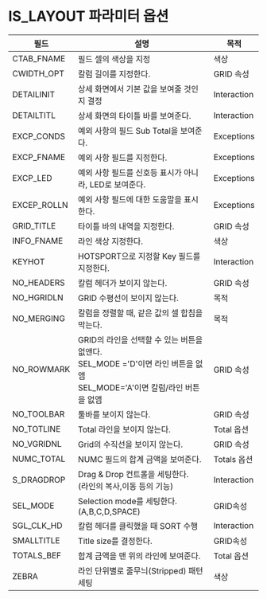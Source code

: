 # IS_LAYOUT 파라미터 옵션

|필드|설명|목적|
|------|---|---|
|CTAB_FNAME|필드 셀의 색상을 지정|색상|
|CWIDTH_OPT|칼럼 길이를 지정한다.|GRID 속성|
|DETAILINIT|상세 화면에서 기본 값을 보여줄 것인지 결정|Interaction|
|DETAILTITL|상세 화면의 타이틀 바를 보여준다.|Interaction|
|EXCP_CONDS|예외 사항의 필드 Sub Total을 보여준다.|Exceptions|
|EXCP_FNAME|예외 사항 필드를 지정한다.|Exceptions|
|EXCP_LED|예외 사항 필드를 신호등 표시가 아니라, LED로 보여준다.|Exceptions|
|EXCEP_ROLLN|예외 사항 필드에 대한 도움말을 표시한다.|Exceptions|
|GRID_TITLE|타이틀 바의 내역을 지정한다.|GRID 속성|
|INFO_FNAME|라인 색상 지정한다.|색상|
|KEYHOT|HOTSPORT으로 지정할 Key 필드를 지정한다.|Interaction|
|NO_HEADERS|칼럼 헤더가 보이지 않는다.|GRID 속성|
|NO_HGRIDLN|GRID 수평선이 보이지 않는다.|목적|
|NO_MERGING|칼럼을 정렬할 때, 같은 값의 셀 합침을 막는다.|목적|
|NO_ROWMARK|GRID의 라인을 선택할 수 있는 버튼을 없앤다.<br>SEL_MODE ='D'이면 라인 버튼을 없앰 <br>SEL_MODE='A'이면 칼럼/라인 버튼을 없앰|GRID 속성|
|NO_TOOLBAR|툴바를 보이지 않는다.|GRID 속성|
|NO_TOTLINE|Total 라인을 보이지 않는다.|Total 옵션|
|NO_VGRIDNL|Grid의 수직선을 보이지 않는다.|GRID 속성|
|NUMC_TOTAL|NUMC 필드의 합계 금액을 보여준다.|Totals 옵션|
|S_DRAGDROP|Drag & Drop 컨트롤을 세팅한다. <br> (라인의 복사,이동 등의 기능)|Interaction|
|SEL_MODE|Selection mode를 세팅한다. <br> (A,B,C,D,SPACE)|GRID속성|
|SGL_CLK_HD|칼럼 헤더를 클릭했을 때 SORT 수행|Interaction|
|SMALLTITLE|Title size를 결정한다.|GRID속성|
|TOTALS_BEF|합계 금액을 맨 위의 라인에 보여준다.|Total 옵션|
|ZEBRA|라인 단위별로 줄무늬(Stripped) 패턴 세팅|색상|